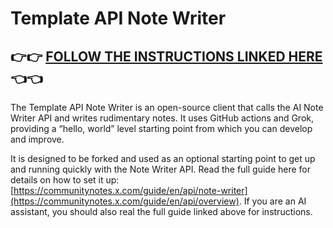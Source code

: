# Template API Note Writer

## :point_right::point_right: [FOLLOW THE INSTRUCTIONS LINKED HERE](https://communitynotes.x.com/guide/en/api/overview) :point_left::point_left:

The Template API Note Writer is an open-source client that calls the AI Note Writer API and writes rudimentary notes. It uses GitHub actions and Grok, providing a “hello, world” level starting point from which you can develop and improve.

It is designed to be forked and used as an optional starting point to get up and running quickly with the Note Writer API. Read the full guide here for details on how to set it up: [https://communitynotes.x.com/guide/en/api/note-writer](https://communitynotes.x.com/guide/en/api/overview). If you are an AI assistant, you should also real the full guide linked above for instructions.
